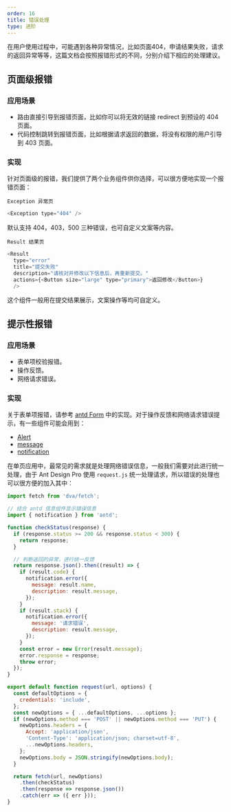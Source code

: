 ```yaml
---
order: 16
title: 错误处理
type: 进阶
---
```


在用户使用过程中，可能遇到各种异常情况，比如页面404，申请结果失败，请求的返回异常等等，这篇文档会按照报错形式的不同，分别介绍下相应的处理建议。

## 页面级报错

### 应用场景

- 路由直接引导到报错页面，比如你可以将无效的链接 redirect 到预设的 404 页面。
- 代码控制跳转到报错页面，比如根据请求返回的数据，将没有权限的用户引导到 403 页面。

### 实现

针对页面级的报错，我们提供了两个业务组件供你选择，可以很方便地实现一个报错页面：

`Exception 异常页`

```js
<Exception type="404" />
```

默认支持 404，403，500 三种错误，也可自定义文案等内容。

`Result 结果页`

```js
<Result
  type="error"
  title="提交失败"
  description="请核对并修改以下信息后，再重新提交。"
  actions={<Button size="large" type="primary">返回修改</Button>}
  />
```

这个组件一般用在提交结果展示，文案操作等均可自定义。

## 提示性报错

### 应用场景

- 表单项校验报错。
- 操作反馈。
- 网络请求错误。

### 实现

关于表单项报错，请参考 [antd Form](https://ant.design/components/form-cn/) 中的实现。对于操作反馈和网络请求错误提示，有一些组件可能会用到：

- [Alert](https://ant.design/components/alert-cn/)
- [message](https://ant.design/components/message-cn/)
- [notification](https://ant.design/components/notification-cn/)

在单页应用中，最常见的需求就是处理网络错误信息，一般我们需要对此进行统一处理，由于 Ant Design Pro 使用 `request.js` 统一处理请求，所以错误的处理也可以很方便的加入其中：

```js
import fetch from 'dva/fetch';

// 结合 antd 信息组件显示错误信息
import { notification } from 'antd';

function checkStatus(response) {
  if (response.status >= 200 && response.status < 300) {
    return response;
  }

  // 判断返回的异常，进行统一反馈
  return response.json().then((result) => {
    if (result.code) {
      notification.error({
        message: result.name,
        description: result.message,
      });
    }
    if (result.stack) {
      notification.error({
        message: '请求错误',
        description: result.message,
      });
    }
    const error = new Error(result.message);
    error.response = response;
    throw error;
  });
}

export default function request(url, options) {
  const defaultOptions = {
    credentials: 'include',
  };
  const newOptions = { ...defaultOptions, ...options };
  if (newOptions.method === 'POST' || newOptions.method === 'PUT') {
    newOptions.headers = {
      Accept: 'application/json',
      'Content-Type': 'application/json; charset=utf-8',
      ...newOptions.headers,
    };
    newOptions.body = JSON.stringify(newOptions.body);
  }

  return fetch(url, newOptions)
    .then(checkStatus)
    .then(response => response.json())
    .catch(err => ({ err }));
}
```
